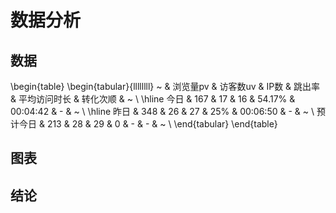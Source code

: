 # 数据分析
## 数据
\begin{table}
    \begin{tabular}{llllllll}
    ~    & 浏览量pv & 访客数uv & IP数 & 跳出率     & 平均访问时长   & 转化次顺 & ~ \\ \hline
    今日   & 167   & 17    & 16  & 54.17\% & 00:04:42 & -    & ~ \\ \hline
    昨日   & 348   & 26    & 27  & 25\%    & 00:06:50 & -    & ~ \\
    预计今日 & 213   & 28    & 29  & 0       & -        & -    & ~ \\
    \end{tabular}
\end{table}

## 图表

## 结论
